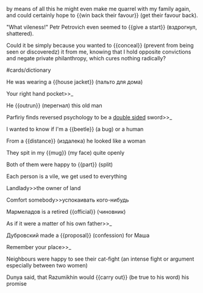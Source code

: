 

by means of all this he might even make me quarrel with my family again, and could certainly hope to {{win back their favour}} (get their favour back).

"What vileness!" Petr Petrovich even seemed to {{give a start}} (вздрогнул, shattered). 

Could it be simply because you wanted to {{conceal}} (prevent from being seen or discoveredz) it from me, knowing that I hold opposite convictions and negate private philanthropy, which cures nothing radically? 

#cards/dictionary 

He was wearing a {{house jacket}} (пальто для дома) <!--SR:!2024-03-02,30,269-->

Your right hand pocket>>_

He {{outrun}} (перегнал) this old man <!--SR:!2024-03-07,24,275--> 

Parfiriy finds reversed psychology to be a <u>double sided</u> sword>>_ 

I wanted to know if I'm a {{beetle}} (a bug) or a human

From a {{distance}} (издалека) he looked like a woman <!--SR:!2024-03-27,35,277-->

They spit in my {{mug}} (my face) quite openly <!--SR:!2024-03-02,29,289-->

Both of them were happy to {{part}} (split) <!--SR:!2024-03-08,28,289-->

Each person is a vile, we get used to everything

Landlady>>the owner of land <!--SR:!2024-02-23,36,270-->

Comfort somebody>>успокаивать кого-нибудь <!--SR:!2024-03-17,34,274-->

Мармеладов is a retired {{official}} (чиновник) <!--SR:!2024-03-16,37,250-->

As if it were a matter of his own father>>_ <!--SR:!2024-02-16,7,255-->

Дубровский made a {{proposal}} (confession) for Маша <!--SR:!2024-02-12,26,270-->

Remember your place>>_ <!--SR:!2024-02-29,39,250-->

Neighbours were  happy to see their cat-fight (an intense fight or argument especially between two women)

Dunya said, that Razumikhin would {{carry out}} (be true to his word) his promise <!--SR:!2024-03-12,29,214-->

